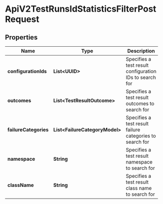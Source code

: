 

# ApiV2TestRunsIdStatisticsFilterPostRequest


## Properties

| Name | Type | Description | Notes |
|------------ | ------------- | ------------- | -------------|
|**configurationIds** | **List&lt;UUID&gt;** | Specifies a test result configuration IDs to search for |  [optional] |
|**outcomes** | **List&lt;TestResultOutcome&gt;** | Specifies a test result outcomes to search for |  [optional] |
|**failureCategories** | **List&lt;FailureCategoryModel&gt;** | Specifies a test result failure categories to search for |  [optional] |
|**namespace** | **String** | Specifies a test result namespace to search for |  [optional] |
|**className** | **String** | Specifies a test result class name to search for |  [optional] |



